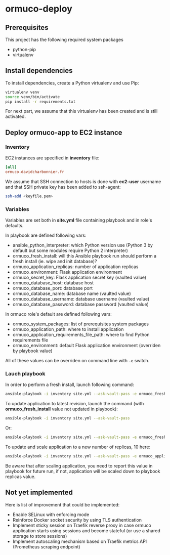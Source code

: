 # ormuco-deploy

## Prerequisites

This project has the following required system packages

- python-pip
- virtualenv

## Install dependencies

To install dependencies, create a Python virtualenv and use Pip:

```bash
virtualenv venv
source venv/bin/activate
pip install -r requirements.txt
```

For next part, we assume that this virtualenv has been created and is still activated.

## Deploy ormuco-app to EC2 instance

### Inventory

EC2 instances are specified in **inventory** file:

```ini
[all]
ormuco.davidcharbonnier.fr
```

We assume that SSH connection to hosts is done with **ec2-user** username and that SSH private key has been added to ssh-agent:

```bash
ssh-add <keyfile.pem>
```

### Variables

Variables are set both in **site.yml** file containing playbook and in role's defaults.

In playbook are defined following vars:

- ansible_python_interpreter: which Python version use (Python 3 by default but some modules require Python 2 interpreter)
- ormuco_fresh_install: will this Ansible playbook run should perform a fresh install (ie. wipe and init database)?
- ormuco_application_replicas: number of application replicas
- ormuco_environment: Flask application environment
- ormuco_secret_key: Flask application secret key (vaulted value)
- ormuco_database_host: database host
- ormuco_database_port: database port
- ormuco_database_name: database name (vaulted value)
- ormuco_database_username: database username (vaulted value)
- ormuco_database_password: database password (vaulted value)

In ormuco role's default are defined following vars:

- ormuco_system_packages: list of prerequisites system packages
- ormuco_application_path: where to install application
- ormuco_application_requirements_file_path: where to find Python requirements file
- ormuco_environment: default Flask application environment (overriden by playbook value)

All of these values can be overriden on command line with `-e` switch.

### Lauch playbook

In order to perform a fresh install, launch following command:

```bash
ansible-playbook -i inventory site.yml --ask-vault-pass -e ormuco_fresh_install=true
```

To update application to latest revision, launch the command (with **ormuco_fresh_install** value not updated in playbook):

```bash
ansible-playbook -i inventory site.yml --ask-vault-pass
```

Or:

```bash
ansible-playbook -i inventory site.yml --ask-vault-pass -e ormuco_fresh_install=false
```

To update and scale application to a new number of replicas, 10 here:

```bash
ansible-playbook -i inventory site.yml --ask-vault-pass -e ormuco_application_replicas=10
```

Be aware that after scaling application, you need to report this value in playbook for future run, if not, application will be scaled down to playbook replicas value.

## Not yet implemented

Here is list of improvement that could be implemented:

- Enable SELinux with enforcing mode
- Reinforce Docker socket security by using TLS authentication
- Implement sticky session on Traefik reverse proxy in case ormuco application starts using sessions and become stateful (or use a shared storage to store sessions)
- Implement autoscaling mechanism based on Traefik metrics API (Prometheus scraping endpoint)
